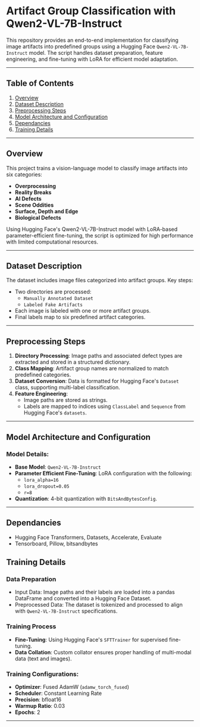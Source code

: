 # Artifact Group Classification with Qwen2-VL-7B-Instruct

This repository provides an end-to-end implementation for classifying image artifacts into predefined groups using a Hugging Face `Qwen2-VL-7B-Instruct` model. The script handles dataset preparation, feature engineering, and fine-tuning with LoRA for efficient model adaptation. 

---

## Table of Contents
1. [Overview](#overview)  
2. [Dataset Description](#dataset-description)  
3. [Preprocessing Steps](#preprocessing-steps)  
4. [Model Architecture and Configuration](#model-architecture-and-configuration)  
5. [Dependancies](#dependancies)  
6. [Training Details](#training-details)  
---

## Overview

This project trains a vision-language model to classify image artifacts into six categories:
- **Overprocessing**
- **Reality Breaks**
- **AI Defects**
- **Scene Oddities**
- **Surface, Depth and Edge**
- **Biological Defects**

Using Hugging Face's Qwen2-VL-7B-Instruct model with LoRA-based parameter-efficient fine-tuning, the script is optimized for high performance with limited computational resources.

---

## Dataset Description

The dataset includes image files categorized into artifact groups. Key steps:
- Two directories are processed: 
  - `Manually Annotated Dataset`
  - `Labeled Fake Artifacts`
- Each image is labeled with one or more artifact groups.  
- Final labels map to six predefined artifact categories.

---

## Preprocessing Steps

1. **Directory Processing**: Image paths and associated defect types are extracted and stored in a structured dictionary.
2. **Class Mapping**: Artifact group names are normalized to match predefined categories.
3. **Dataset Conversion**: Data is formatted for Hugging Face's `Dataset` class, supporting multi-label classification.
4. **Feature Engineering**: 
   - Image paths are stored as strings.
   - Labels are mapped to indices using `ClassLabel` and `Sequence` from Hugging Face's `datasets`.

---

## Model Architecture and Configuration

### Model Details:
- **Base Model**: `Qwen2-VL-7B-Instruct`  
- **Parameter Efficient Fine-Tuning**: LoRA configuration with the following:
  - `lora_alpha=16`
  - `lora_dropout=0.05`
  - `r=8`
- **Quantization**: 4-bit quantization with `BitsAndBytesConfig`.

---

## Dependancies
- Hugging Face Transformers, Datasets, Accelerate, Evaluate  
- Tensorboard, Pillow, bitsandbytes

## Training Details

### Data Preparation
- Input Data: Image paths and their labels are loaded into a pandas DataFrame and converted into a Hugging Face Dataset.
- Preprocessed Data: The dataset is tokenized and processed to align with `Qwen2-VL-7B-Instruct` specifications.

### Training Process
- **Fine-Tuning**: Using Hugging Face's `SFTTrainer` for supervised fine-tuning.
- **Data Collation**: Custom collator ensures proper handling of multi-modal data (text and images).

### Training Configurations:
- **Optimizer**: Fused AdamW (`adamw_torch_fused`)  
- **Scheduler**: Constant Learning Rate  
- **Precision**: bfloat16  
- **Warmup Ratio**: 0.03  
- **Epochs**: 2  

---
